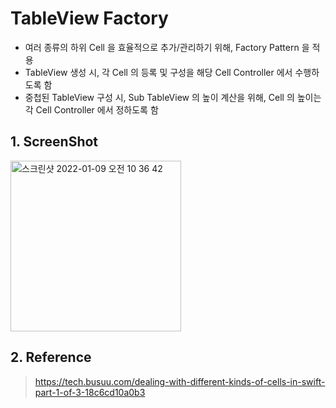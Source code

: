 # TableView Factory
* 여러 종류의 하위 Cell 을 효율적으로 추가/관리하기 위해, Factory Pattern 을 적용
* TableView 생성 시, 각 Cell 의 등록 및 구성을 해당 Cell Controller 에서 수행하도록 함
* 중첩된 TableView 구성 시, Sub TableView 의 높이 계산을 위해, Cell 의 높이는 각 Cell Controller 에서 정하도록 함


## 1. ScreenShot

<img width="273" alt="스크린샷 2022-01-09 오전 10 36 42" src="https://user-images.githubusercontent.com/30424849/148665840-a5761827-8fc6-46bb-804b-a0d565c9194e.png">


## 2. Reference
  > https://tech.busuu.com/dealing-with-different-kinds-of-cells-in-swift-part-1-of-3-18c6cd10a0b3
